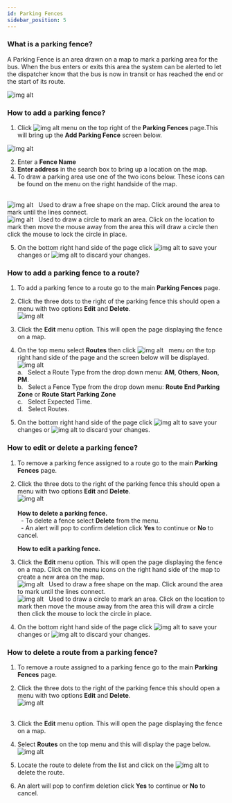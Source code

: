 ```yaml
---
id: Parking Fences
sidebar_position: 5
---
```


### What is a parking fence?

A Parking Fence is an area drawn on a map to mark a parking area for the bus. When the bus enters or exits this area the system can be alerted to let the dispatcher know that the bus is now in transit or has reached the end or the start of its route.


![img alt](/img/parking-fences.png)


### How to add a parking fence?

1. Click ![img alt](/img/add-btn.png) menu on the top right of the **Parking Fences** page.This will bring up the **Add Parking Fence** screen below. 

![img alt](/img/add-parking-fence.png) 

2. Enter a **Fence Name**
3. **Enter address** in the search box to bring up a location on the map.
4. To draw a parking area use one of the two icons below. These icons can be found on the menu on the right handside of the map.<br/><br/>
   
  ![img alt](/img/draw-polygon.png) &nbsp;  Used to draw a free shape on the map. Click around the area to mark until the lines connect. <br/>
  ![img alt](/img/draw-circle.png)  &nbsp;  Used to draw a circle to mark an area. Click on the location to mark then move the mouse away from the area this will draw a circle then click the mouse to lock the circle in place. <br/>

  5. On the bottom right hand side of the page click ![img alt](/img/save-btn.png) to save your changes or ![img alt](/img/cancel-btn.png) to discard your changes.

### How to add a parking fence to a route?

1. To add a parking fence to a route go to the main **Parking Fences** page.
2. Click the three dots to the right of the parking fence this should open a menu with two options **Edit** and **Delete**.<br/>
     ![img alt](/img/edit-parking-fence.png) 
3. Click the **Edit** menu option. This will open the page displaying the fence on a map.
4. On the top menu select **Routes** then click ![img alt](/img/add-btn.png) &nbsp; menu on the top right hand side of the page and the screen below will be displayed. <br/>
![img alt](/img/assign-fence-to-route.png) <br/>
 a. &nbsp; Select a Route Type from the drop down menu: **AM**, **Others**, **Noon**, **PM**. <br/>
 b. &nbsp; Select a Fence Type from the drop down menu: **Route End Parking Zone** or **Route Start Parking Zone** <br/>
 c. &nbsp; Select Expected Time. <br/>
 d. &nbsp; Select Routes.

  5. On the bottom right hand side of the page click ![img alt](/img/save-btn.png) to save your changes or ![img alt](/img/cancel-btn.png) to discard your changes.

### How to edit or delete a parking fence?

1. To remove a parking fence assigned to a route go to the main **Parking Fences** page.
2. Click the three dots to the right of the parking fence this should open a menu with two options **Edit** and **Delete**.<br/>
     ![img alt](/img/edit-parking-fence.png) <br/><br/>
      **How to delete a parking fence.** <br/>
 &nbsp; - To delete a fence select **Delete** from the menu. <br/>
 &nbsp; - An alert will pop to confirm deletion click **Yes** to continue or **No** to cancel. <br/>

    **How to edit a parking fence.** <br/>
3. Click the **Edit** menu option. This will open the page displaying the fence on a map. Click on the menu icons on the right hand side of the map to create a new area on the map. <br/>
  ![img alt](/img/draw-polygon.png) &nbsp;  Used to draw a free shape on the map. Click around the area to mark until the lines connect. <br/>
  ![img alt](/img/draw-circle.png)  &nbsp;  Used to draw a circle to mark an area. Click on the location to mark then move the mouse away from the area this will draw a circle then click the mouse to lock the circle in place. <br/>

4. On the bottom right hand side of the page click ![img alt](/img/save-btn.png) to save your changes or ![img alt](/img/cancel-btn.png) to discard your changes.
     
### How to delete a route from a parking fence?
1. To remove a route assigned to a parking fence go to the main **Parking Fences** page.
2. Click the three dots to the right of the parking fence this should open a menu with two options **Edit** and **Delete**.<br/>
     ![img alt](/img/edit-parking-fence.PNG) <br/><br/>
3. Click the **Edit** menu option. This will open the page displaying the fence on a map.    
4. Select **Routes** on the top menu and this will display the page below.<br/>
![img alt](/img/remove-parking-fence.png) <br/>
5. Locate the route to delete from the list and click on the ![img alt](/img/trash-btn.png) to delete the route. 

6. An alert will pop to confirm deletion click **Yes** to continue or **No** to cancel. 



